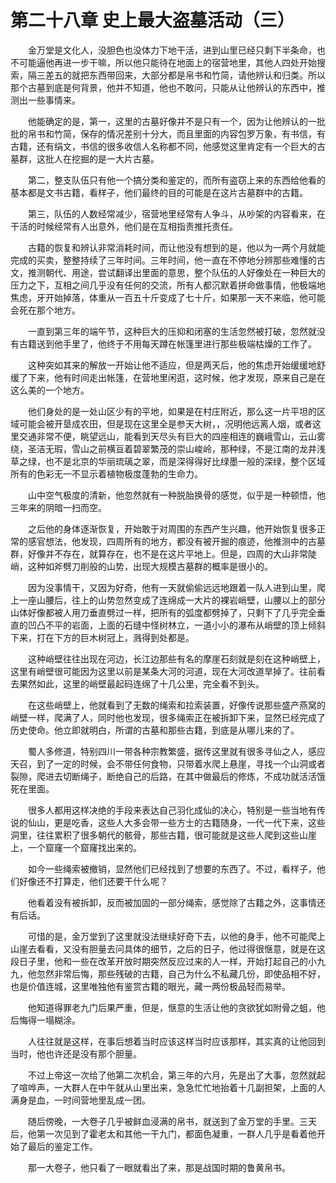 # 第二十八章 史上最大盗墓活动（三）


　　金万堂是文化人，没胆色也没体力下地干活，进到山里已经只剩下半条命，也不可能逼他再进一步干嘛，所以他只能待在地面上的宿营地里，其他人四处开始搜索，隔三差五的就把东西带回来，大部分都是帛书和竹简，请他辨认和归类。所以那个古墓到底是何背景，他并不知道，他也不敢问，只能从让他辨认的东西中，推测出一些事情来。

　　他能确定的是，第一，这里的古墓好像并不是只有一个，因为让他辨认的一批批的帛书和竹简，保存的情况差别十分大，而且里面的内容包罗万象，有书信，有古籍，还有绢文，书信的很多收信人名称都不同，他感觉这里肯定有一个巨大的古墓群，这批人在挖掘的是一大片古墓。

　　第二，整支队伍只有他一个搞分类和鉴定的，而所有盗窃上来的东西给他看的基本都是文书古籍，看样子，他们最终的目的可能是在这片古墓群中的古籍。

　　第三，队伍的人数经常减少，宿营地里经常有人争斗，从吵架的内容看来，在干活的时候经常有人出意外，他们是在互相指责推托责任。

　　古籍的恢复和辨认非常消耗时间，而让他没有想到的是，他以为一两个月就能完成的买卖，整整持续了三年时间。三年时间，他一直在不停地分辨那些难懂的古文，推测朝代、用途，尝试翻译出里面的意思，整个队伍的人好像处在一种巨大的压力之下，互相之间几乎没有任何的交流，所有人都沉默着拼命做事情，他极端地焦虑，牙开始掉落，体重从一百五十斤变成了七十斤，如果那一天不来临，他可能会死在那个地方。

　　一直到第三年的端午节，这种巨大的压抑和闭塞的生活忽然被打破，忽然就没有古籍送到他手里了，他终于不用每天蹲在帐篷里进行那些极端枯燥的工作了。

　　这种突如其来的解放一开始让他不适应，但是两天后，他的焦虑开始缓缓地舒缓了下来，他有时间走出帐篷，在营地里闲逛，这时候，他才发现，原来自己是在这么美的一个地方。

　　他们身处的是一处山区少有的平地，如果是在村庄附近，那么这一片平坦的区域可能会被开垦成农田，但是现在这里全是参天大树，，况明他远离人烟，或者这里交通非常不便，眺望远山，能看到天尽头有巨大的四座相连的巍峨雪山，云山雾绕，圣洁无瑕，雪山之前横亘着碧翠繁茂的崇山峻岭，那种绿，不是江南的龙井浅草之绿，也不是北京的华丽琉璃之翠，而是深得得好比绿墨一般的深绿，整个区域所有的色彩无一不显示着植物极度蓬勃的生命力。

　　山中空气极度的清新，他忽然就有一种脱胎换骨的感觉，似乎是一种顿悟，他三年来的阴暗一扫而空。

　　之后他的身体逐渐恢复，开始敢于对周围的东西产生兴趣，他开始恢复很多正常的感官想法，他发现，四周所有的地方，都没有被开掘的痕迹，他推测中的古墓群，好像并不存在，就算存在，也不是在这片平地上。但是，四周的大山非常陡峭，这种如斧劈刀削般的山势，出现大规模古墓群的概率是很小的。

　　因为没事情干，又因为好奇，他有一天就偷偷远远地跟着一队人进到山里，爬上一座山腰后，往上的山势忽然变成了连绵成一大片的裸岩峭壁，山腰以上的部分山体好像都被人用刀垂直劈过一样，把所有的弧度都劈掉了，只剩下了几乎完全垂直的凹凸不平的岩面，上面的石缝中怪树林立，一道小小的瀑布从峭壁的顶上倾斜下来，打在下方的巨木树冠上，溅得到处都是。

　　这种峭壁往往出现在河边，长江边那些有名的摩崖石刻就是刻在这种峭壁上，这里有峭壁很可能因为这里以前是某条大河的河道，现在大河改道旱掉了。往前看去果然如此，这里的峭壁最起码连绵了十几公里，完全看不到头。

　　在这些峭壁上，他就看到了无数的绳索和拉索装置，好像传说那些盛产燕窝的峭壁一样，爬满了人，同时他也发现，很多绳索正在被拆卸下来，显然已经完成了历史使命。他立即就明白，所谓的古墓和那些古籍，到底是从哪儿来的了。

　　蜀人多修道，特别四川一带各种宗教繁盛，据传这里就有很多寻仙之人，感应天召，到了一定的时候，会不带任何食物，只带着水爬上悬崖，寻找一个山洞或者裂隙，爬进去切断绳子，断绝自己的后路，在其中做最后的修炼，不成功就活活饿死在里面。

　　很多人都用这样决绝的手段来表达自己羽化成仙的决心，特别是一些当地有传说的仙山，更是吃香，这些人大多会带一些方士的古籍随身，一代一代下来，这些洞里，往往累积了很多朝代的骸骨，那些古籍，很可能就是这些人爬到这些山崖上，一个窟窿一个窟窿找出来的。

　　如今一些绳索被撤销，显然他们已经找到了想要的东西了。不过，看样子，他们好像还不打算走，他们还要干什么呢？

　　他看着没有被拆卸，反而被加固的一部分绳索，感觉除了古籍之外，这事情还有后话。

　　可惜的是，金万堂到了这里就没法继续好奇下去，以他的身手，他不可能爬上山崖去看看，又没有胆量去问具体的细节，之后的日子，他过得很惬意，就是在这段日子里，他和一些在改革开放时期突然反应过来的人一样，开始打起自己的小九九，他忽然非常后悔，那些残破的古籍，自己为什么不私藏几份，即使品相不好，也是价值连城，这里唯独他有鉴赏古籍的眼光，藏一两份极品轻而易举。

　　他知道得罪老九门后果严重，但是，惬意的生活让他的贪欲犹如附骨之蛆，他后悔得一塌糊涂。

　　人往往就是这样，在事后想着当时应该这样当时应该那样，其实真的让他回到当时，他也许还是没有那个胆量。

　　不过上帝这一次给了他第二次机会，第三年的六月，先是出了大事，忽然就起了喧哗声，一大群人在中午就从山里出来，急急忙忙地抬着十几副担架，上面的人满身是血，一时间营地里乱成一团。

　　随后傍晚，一大卷子几乎被鲜血浸满的帛书，就送到了金万堂的手里。三天后，他第一次见到了霍老太和其他一干九门，都面色凝重，一群人几乎是看着他开始了最后的鉴定工作。

　　那一大卷子，他只看了一眼就看出了来，那是战国时期的鲁黄帛书。

